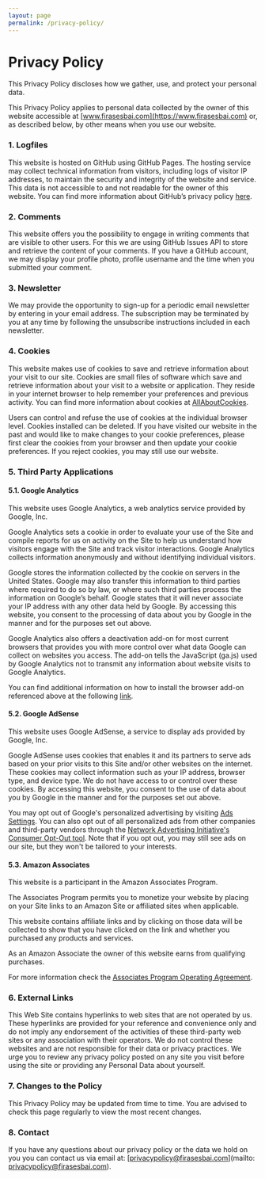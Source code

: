 ```yaml
---
layout: page
permalink: /privacy-policy/
---
```


# Privacy Policy

This Privacy Policy discloses how we gather, use, and protect your personal data.

This Privacy Policy applies to personal data collected by the owner of this website accessible at [www.firasesbai.com](https://www.firasesbai.com) or, as described below, by other means when you use our website. 

### 1. Logfiles

This website is hosted on GitHub using GitHub Pages. The hosting service may collect technical information from visitors, including logs of visitor IP addresses, to maintain the security and integrity of the website and service.
This data is not accessible to and not readable for the owner of this website. 
You can find more information about GitHub’s privacy policy [here](https://docs.github.com/en/site-policy/privacy-policies/github-privacy-statement).

### 2. Comments

This website offers you the possibility to engage in writing comments that are visible to other users. For this we are using GitHub Issues API to store and retrieve the content of your comments. If you have a GitHub account, we may display your profile photo, profile username and the time when you submitted your comment.  

### 3. Newsletter

We may provide the opportunity to sign-up for a periodic email newsletter by entering in your email address.
The subscription may be terminated by you at any time by following the unsubscribe instructions included in each newsletter. 
 
### 4. Cookies

This website makes use of cookies to save and retrieve information about your visit to our site. Cookies are small files of software which save and retrieve information about your visit to a website or application. They reside in your internet browser to help remember your preferences and previous activity. You can find more information about cookies at [AllAboutCookies](https://www.allaboutcookies.org). 

Users can control and refuse the use of cookies at the individual browser level. Cookies installed can be deleted. If you have visited our website in the past and would like to make changes to your cookie preferences, please first clear the cookies from your browser and then update your cookie preferences. If you reject cookies, you may still use our website. 

### 5. Third Party Applications

#### 5.1. Google Analytics 

This website uses Google Analytics, a web analytics service provided by Google, Inc.

Google Analytics sets a cookie in order to evaluate your use of the Site and compile reports for us on activity on the Site to help us understand how visitors engage with the Site and track visitor interactions. Google Analytics collects information anonymously and without identifying individual visitors.

Google stores the information collected by the cookie on servers in the United States. Google may also transfer this information to third parties where required to do so by law, or where such third parties process the information on Google’s behalf. Google states that it will never associate your IP address with any other data held by Google. By accessing this website, you consent to the processing of data about you by Google in the manner and for the purposes set out above.

Google Analytics also offers a deactivation add-on for most current browsers that provides you with more control over what data Google can collect on websites you access. The add-on tells the JavaScript (ga.js) used by Google Analytics not to transmit any information about website visits to Google Analytics. 

You can find additional information on how to install the browser add-on referenced above at the following [link](https://tools.google.com/dlpage/gaoptout?hl=en). 

#### 5.2. Google AdSense

This website uses Google AdSense, a service to display ads provided by Google, Inc. 

Google AdSense uses cookies that enables it and its partners to serve ads based on your prior visits to this Site and/or other websites on the internet. These cookies may collect information such as your IP address, browser type, and device type. We do not have access to or control over these cookies. By accessing this website, you consent to the use of data about you by Google in the manner and for the purposes set out above.

You may opt out of Google's personalized advertising by visiting [Ads Settings](https://myadcenter.google.com/). You can also opt out of all personalized ads from other companies and third-party vendors through the [Network Advertising Initiative's Consumer Opt-Out tool](https://optout.networkadvertising.org/). 
Note that if you opt out, you may still see ads on our site, but they won't be tailored to your interests.

#### 5.3. Amazon Associates

This website is a participant in the Amazon Associates Program. 

The Associates Program permits you to monetize your website by placing on your Site links to an Amazon Site or affiliated sites when applicable. 

This website contains affiliate links and by clicking on those data will be collected to show that you have clicked on the link and whether you purchased any products and services. 

As an Amazon Associate the owner of this website earns from qualifying purchases.

For more information check the [Associates Program Operating Agreement](https://affiliate-program.amazon.com/help/operating/agreement). 

### 6. External Links

This Web Site contains hyperlinks to web sites that are not operated by us. These hyperlinks are provided for your reference and convenience only and do not imply any endorsement of the activities of these third-party web sites or any association with their operators. We do not control these websites and are not responsible for their data or privacy practices. We urge you to review any privacy policy posted on any site you visit before using the site or providing any Personal Data about yourself.

### 7. Changes to the Policy 

This Privacy Policy may be updated from time to time. You are advised to check this page regularly to view the most recent changes.  

### 8. Contact 

If you have any questions about our privacy policy or the data we hold on you you can contact us via email at: [privacypolicy@firasesbai.com](mailto: privacypolicy@firasesbai.com).  

